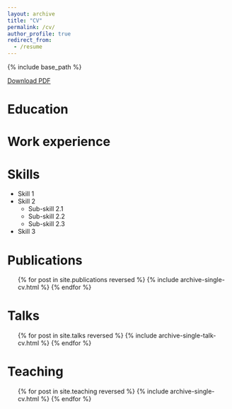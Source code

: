 ```yaml
---
layout: archive
title: "CV"
permalink: /cv/
author_profile: true
redirect_from:
  - /resume
---
```

{% include base_path %}

[Download PDF](https://zhangyumeng1sjtu/files/YumengZhang-Resume-202410.pdf)

Education
=========

Work experience
===============

Skills
======

* Skill 1
* Skill 2
  * Sub-skill 2.1
  * Sub-skill 2.2
  * Sub-skill 2.3
* Skill 3

Publications
============

<ul>{% for post in site.publications reversed %}
    {% include archive-single-cv.html %}
  {% endfor %}</ul>

Talks
=====

<ul>{% for post in site.talks reversed %}
    {% include archive-single-talk-cv.html  %}
  {% endfor %}</ul>

Teaching
========

<ul>{% for post in site.teaching reversed %}
    {% include archive-single-cv.html %}
  {% endfor %}</ul>
